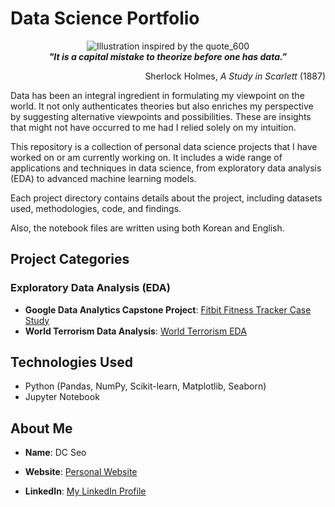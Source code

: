 # Data Science Portfolio


<div align="center">
    <img src="https://github.com/dchlseo/Data-Science-Portfolio/assets/70427747/bbef347b-49bb-4a74-82aa-e18a3ad2049f" alt="Illustration inspired by the quote_600">
</div>


<div align="center">
    <i><strong>"It is a capital mistake to theorize before one has data.”</strong></i>
</div>

<p align="right">Sherlock Holmes, <i>A Study in Scarlett</i> (1887)</p>

Data has been an integral ingredient in formulating my viewpoint on the world. It not only authenticates theories but also enriches my perspective by suggesting alternative viewpoints and possibilities. These are insights that might not have occurred to me had I relied solely on my intuition. 

This repository is a collection of personal data science projects that I have worked on or am currently working on. It includes a wide range of applications and techniques in data science, from exploratory data analysis (EDA) to advanced machine learning models.

Each project directory contains details about the project, including datasets used, methodologies, code, and findings.

Also, the notebook files are written using both Korean and English.

## Project Categories

### Exploratory Data Analysis (EDA)
- **Google Data Analytics Capstone Project**: [Fitbit Fitness Tracker Case Study](./Fitbit-Fitness-Tracker-Case-Study)
- **World Terrorism Data Analysis**: [World Terrorism EDA](./World-Terrorism-EDA)

<!-- This is a comment and won't appear in the rendered output. 
### Machine Learning
- **Project 1**: [Project Title Here]
- **Project 2**: [Project Title Here]
- ... and more.

-->

## Technologies Used
- Python (Pandas, NumPy, Scikit-learn, Matplotlib, Seaborn)
- Jupyter Notebook

## About Me
- **Name**: DC Seo
- **Website**: [Personal Website](https://dchlseo.github.io/)

- **LinkedIn**: [My LinkedIn Profile](https://www.linkedin.com/in/dchlseo/)

